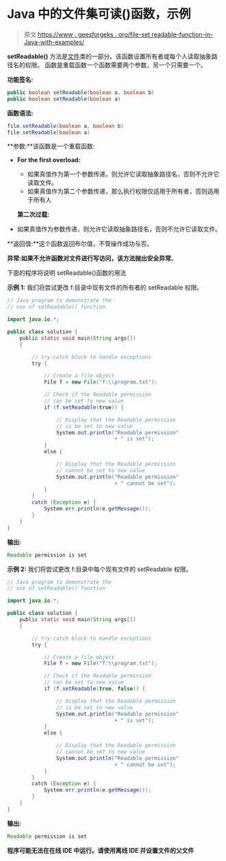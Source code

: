 # Java 中的文件集可读()函数，示例

> 原文:[https://www . geesforgeks . org/file-set readable-function-in-Java-with-examples/](https://www.geeksforgeeks.org/file-setreadable-function-in-java-with-examples/)

**setReadable()** 方法是[文件](https://www.geeksforgeeks.org/File-class-in-java/)类的一部分。该函数设置所有者或每个人读取抽象路径名的权限。
函数是重载函数一个函数需要两个参数，另一个只需要一个。

**功能签名:**

```java
public boolean setReadable(boolean a, boolean b)
public boolean setReadable(boolean a)
```

**函数语法:**

```java
file.setReadable(boolean a, boolean b)
file.setReadable(boolean a)
```

**参数:**该函数是一个重载函数:

*   **For the first overload:**
    *   如果真值作为第一个参数传递，则允许它读取抽象路径名，否则不允许它读取文件。
    *   如果真值作为第二个参数传递，那么执行权限仅适用于所有者，否则适用于所有人

    **第二次过载:**

*   如果真值作为参数传递，则允许它读取抽象路径名，否则不允许它读取文件。

**返回值:**这个函数返回布尔值，不管操作成功与否。

**异常:**如果不允许函数对文件进行写访问，该方法抛出**安全异常**。

下面的程序将说明 setReadable()函数的用法

**示例 1:** 我们将尝试更改 f:目录中现有文件的所有者的 setReadable 权限。

```java
// Java program to demonstrate the
// use of setReadable() function

import java.io.*;

public class solution {
    public static void main(String args[])
    {

        // try-catch block to handle exceptions
        try {

            // Create a file object
            File f = new File("f:\\program.txt");

            // Check if the Readable permission
            // can be set to new value
            if (f.setReadable(true)) {

                // Display that the Readable permission
                // is be set to new value
                System.out.println("Readable permission"
                                   + " is set");
            }
            else {

                // Display that the Readable permission
                // cannot be set to new value
                System.out.println("Readable permission"
                                   + " cannot be set");
            }
        }
        catch (Exception e) {
            System.err.println(e.getMessage());
        }
    }
}
```

**输出:**

```java
Readable permission is set

```

**示例 2:** 我们将尝试更改 f:目录中每个现有文件的 setReadable 权限。

```java
// Java program to demonstrate the
// use of setReadable() function

import java.io.*;

public class solution {
    public static void main(String args[])
    {

        // try-catch block to handle exceptions
        try {

            // Create a file object
            File f = new File("f:\\program.txt");

            // Check if the Readable permission
            // can be set to new value
            if (f.setReadable(true, false)) {

                // Display that the Readable permission
                // is be set to new value
                System.out.println("Readable permission"
                                   + " is set");
            }
            else {

                // Display that the Readable permission
                // cannot be set to new value
                System.out.println("Readable permission"
                                   + " cannot be set");
            }
        }
        catch (Exception e) {
            System.err.println(e.getMessage());
        }
    }
}
```

**输出:**

```java
Readable permission is set

```

**程序可能无法在在线 IDE 中运行。请使用离线 IDE 并设置文件的父文件**
